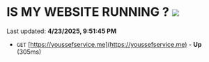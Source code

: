 # IS MY WEBSITE RUNNING ? [![](https://img.shields.io/static/v1?label=Sponsor&message=%E2%9D%A4&logo=GitHub&color=%23fe8e86)](https://github.com/sponsors/Youssef-Lehmam)

Last updated: **4/23/2025, 9:51:45 PM**

- `GET` [https://youssefservice.me](https://youssefservice.me) - **Up** (305ms)
